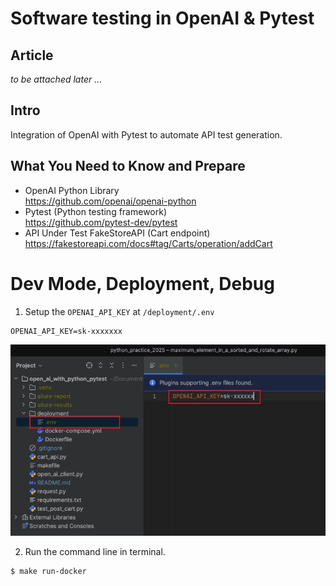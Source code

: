 # Software testing in OpenAI & Pytest

## Article
_to be attached later ..._

## Intro
Integration of OpenAI with Pytest to automate API test generation.

## What You Need to Know and Prepare
- OpenAI Python Library <br>
https://github.com/openai/openai-python
- Pytest (Python testing framework) <br>
https://github.com/pytest-dev/pytest
- API Under Test FakeStoreAPI (Cart endpoint) <br> 
https://fakestoreapi.com/docs#tag/Carts/operation/addCart

# Dev Mode, Deployment, Debug
1. Setup the `OPENAI_API_KEY` at `/deployment/.env`
```commandline
OPENAI_API_KEY=sk-xxxxxxx
```
![OpenApiKey.jpg](readme/OpenApiKey.jpg)

2. Run the command line in terminal.
```commandline
$ make run-docker
```



